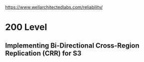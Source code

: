 https://www.wellarchitectedlabs.com/reliability/

# 200 Level

## Implementing Bi-Directional Cross-Region Replication (CRR) for S3

